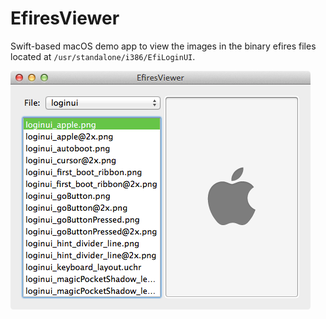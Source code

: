 # EfiresViewer

Swift-based macOS demo app to view the images in the binary efires files located at `/usr/standalone/i386/EfiLoginUI`.

![](screenshot.png)
